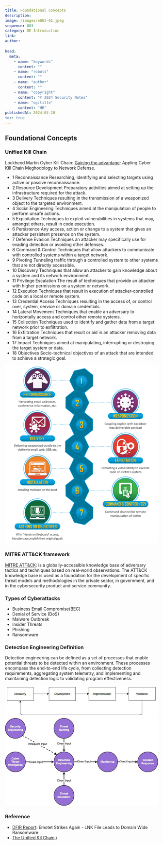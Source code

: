 ```yaml
---
title: Foundational Concepts
description:
image: /images/e003-01.jpeg
sequence: 003
category: DE Introduction
link:
author:

head:
  meta:
    - name: "keywords"
      content: ""
    - name: "robots"
      content: ""
    - name: "author"
      content: ""
    - name: "copyright"
      content: "© 2024 Security Notes"
    - name: "og:title"
      content: "HR"
publishedAt: 2024-03-20
toc: true
---
```


## Foundational Concepts

### Unified Kill Chain

Lockheed Martin Cyber Kill Chain: <a href="https://www.lockheedmartin.com/content/dam/lockheed-martin/rms/documents/cyber/Gaining_the_Advantage_Cyber_Kill_Chain.pdf">Gaining the advantage</a>: Appling Cyber Kill Chain Meghodology to Network Defense.

- 1 Reconnaissance Researching, identifying and selecting targets using active or passive reconnaissance.
- 2 Resource Development Preparatory activities aimed at setting up the infrastructure required for the attack.
- 3 Delivery Techniques resulting in the transmission of a weaponized object to the targeted environment.
- 4 Social Engineering Techniques aimed at the manipulation of people to perform unsafe actions.
- 5 Exploitation Techniques to exploit vulnerabilities in systems that may, amongst others, result in code execution.
- 6 Persistence Any access, action or change to a system that gives an attacker persistent presence on the system.
- 7 Defense Evasion Techniques an attacker may specifically use for evading detection or avoiding other defenses.
- 8 Command & Control Techniques that allow attackers to communicate with controlled systems within a target network.
- 9 Pivoting Tunneling traffic through a controlled system to other systems that are not directly accessible.
- 10 Discovery Techniques that allow an attacker to gain knowledge about a system and its network environment.
- 11 Privilege Escalation The result of techniques that provide an attacker with higher permissions on a system or network.
- 12 Execution Techniques that result in execution of attacker-controlled code on a local or remote system.
- 13 Credential Access Techniques resulting in the access of, or control over, system, service or domain credentials.
- 14 Lateral Movement Techniques that enable an adversary to horizontally access and control other remote systems.
- 15 Collection Techniques used to identify and gather data from a target network prior to exfiltration.
- 16 Exfiltration Techniques that result or aid in an attacker removing data from a target network.
- 17 Impact Techniques aimed at manipulating, interrupting or destroying the target system or data.
- 18 Objectives Socio-technical objectives of an attack that are intended to achieve a strategic goal.

![e003-01.jpeg](/images/e003-01.jpeg)

### MITRE ATT&CK framework

<a href="https://attack.mitre.org/">MITRE ATT&CK</a>: is a globally-accessible knowledge base of adversary tactics and techniques based on real-world observations. The ATT&CK knowledge base is used as a foundation for the development of specific threat models and methodologies in the private sector, in government, and in the cybersecurity product and service community.

### Types of Cyberattacks

- Business Email Compromise(BEC)
- Denial of Service (DoS)
- Malware Outbreak
- Insider Threats
- Phishing
- Ransomware

### Detection Engineering Definition

Detection engineering can be defined as a set of processes that enable potential threats to be detected within an environment. These processes encompass the end-to-end life cycle, from collecting detection requirements, aggregating system telemetry, and implementing and maintaining detection logic to validating program effectiveness.

![e003-02.jpeg](/images/e003-02.jpeg)
![e003-03.jpeg](/images/e003-03.jpeg)

### Reference

- <a href="https://thedfirreport.com/2022/11/28/emotet-strikes-again-lnk-file-leads-to-domain-wide-ransomware/">DFIR Report</a>: Emotet Strikes Again - LNK File Leads to Domain Wide Ransomware
- <a href="https://www.unifiedkillchain.com/assets/The-Unified-Kill-Chain.pdf">The Unified Kil Chain </a>
  \
